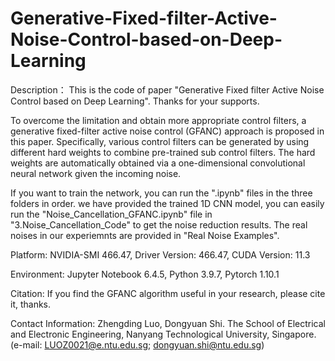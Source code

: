 # Generative-Fixed-filter-Active-Noise-Control-based-on-Deep-Learning

Description： This is the code of paper "Generative Fixed filter Active Noise Control based on Deep Learning". Thanks for your supports.

To overcome the limitation and obtain more appropriate control filters, a generative fixed-filter active noise control (GFANC) approach is proposed in this paper. Specifically, various control filters can be generated by using different hard weights to combine pre-trained sub control filters. The hard weights are automatically obtained via a one-dimensional convolutional neural network given the incoming noise.

If you want to train the network, you can run the ".ipynb" files in the three folders in order. 
we have provided the trained 1D CNN model, you can easily run the "Noise_Cancellation_GFANC.ipynb" file in "3.Noise_Cancellation_Code" to get the noise reduction results. The real noises in our experiemnts are provided in "Real Noise Examples".

Platform: NVIDIA-SMI 466.47, Driver Version: 466.47, CUDA Version: 11.3

Environment: Jupyter Notebook 6.4.5, Python 3.9.7, Pytorch 1.10.1

Citation: If you find the GFANC algorithm useful in your research, please cite it, thanks.

Contact Information: Zhengding Luo, Dongyuan Shi. The School of Electrical and Electronic Engineering, Nanyang Technological University, Singapore. (e-mail: LUOZ0021@e.ntu.edu.sg; dongyuan.shi@ntu.edu.sg)
